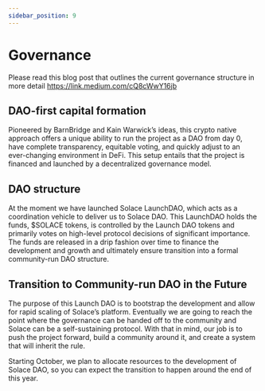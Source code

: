 ```yaml
---
sidebar_position: 9
---
```


# Governance

Please read this blog post that outlines the current governance structure in more detail https://link.medium.com/cQ8cWwY16jb

## DAO-first capital formation

Pioneered by BarnBridge and Kain Warwick’s ideas, this crypto native approach offers a unique ability to run the project as a DAO from day 0, have complete transparency, equitable voting, and quickly adjust to an ever-changing environment in DeFi. This setup entails that the project is financed and launched by a decentralized governance model.

## DAO structure

At the moment we have launched Solace LaunchDAO, which acts as a coordination vehicle to deliver us to Solace DAO. This LaunchDAO holds the funds, $SOLACE tokens, is controlled by the Launch DAO tokens and primarily votes on high-level protocol decisions of significant importance. The funds are released in a drip fashion over time to finance the development and growth and ultimately ensure transition into a formal community-run DAO structure.

## Transition to Community-run DAO in the Future

The purpose of this Launch DAO is to bootstrap the development and allow for rapid scaling of Solace’s platform. Eventually we are going to reach the point where the governance can be handed off to the community and Solace can be a self-sustaining protocol. With that in mind, our job is to push the project forward, build a community around it, and create a system that will inherit the rule.

Starting October, we plan to allocate resources to the development of Solace DAO, so you can expect the transition to happen around the end of this year.